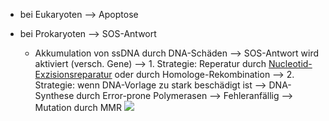 - bei Eukaryoten --> Apoptose 

- bei Prokaryoten --> SOS-Antwort 
	- Akkumulation von ssDNA durch DNA-Schäden --> SOS-Antwort wird aktiviert (versch. Gene) 
	--> 1. Strategie: Reperatur durch [Nucleotid-Exzisionsreparatur](Nucleotid-Exzisionsreparatur%20(NER).md) oder durch Homologe-Rekombination
	--> 2. Strategie: wenn DNA-Vorlage zu stark beschädigt ist --> DNA-Synthese durch Error-prone Polymerasen --> Fehleranfällig --> Mutation durch MMR
![](Pasted%20image%2020231216154539.png)

